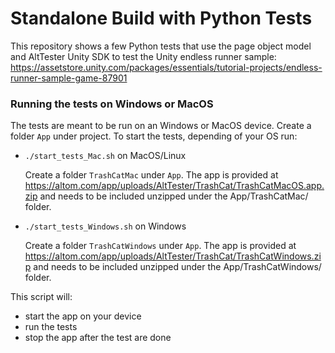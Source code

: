 # Standalone Build with Python Tests

This repository shows a few Python tests that use the page object model and AltTester Unity SDK to test the Unity endless runner sample:
https://assetstore.unity.com/packages/essentials/tutorial-projects/endless-runner-sample-game-87901

### Running the tests on Windows or MacOS
The tests are meant to be run on an Windows or MacOS device. Create a folder `App` under project.
To start the tests, depending of your OS run:

- `./start_tests_Mac.sh` on MacOS/Linux

    Create a folder `TrashCatMac` under `App`.
    The app is provided at https://altom.com/app/uploads/AltTester/TrashCat/TrashCatMacOS.app.zip and needs to be included unzipped under the App/TrashCatMac/ folder.

- `./start_tests_Windows.sh` on Windows

    Create a folder `TrashCatWindows` under `App`.
    The app is provided at https://altom.com/app/uploads/AltTester/TrashCat/TrashCatWindows.zip and needs to be included unzipped under the App/TrashCatWindows/ folder.


This script will:

- start the app on your device
- run the tests
- stop the app after the test are done
